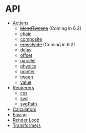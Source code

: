 # API

- [Actions](/docs/api/actions)
  - ~~[blendTweens](/docs/api/actions/blend-tweens.md)~~ (Coming in 6.2)
  - [chain](/docs/api/actions/chain.md)
  - [composite](/docs/api/actions/composite.md)
  - ~~[crossFade](/docs/api/actions/cross-fade.md)~~ (Coming in 6.2)
  - [delay](/docs/api/actions/delay.md)
  - [offset](/docs/api/actions/offset.md)
  - [parallel](/docs/api/actions/parallel.md)
  - [physics](/docs/api/actions/physics.md)
  - [pointer](/docs/api/actions/pointer.md)
  - [tween](/docs/api/actions/tween.md)
  - [value](/docs/api/actions/value.md)
- [Renderers](/docs/api/renderers)
  - [css](/docs/api/renderers/css.md)
  - [svg](/docs/api/renderers/svg.md)
  - [svgPath](/docs/api/renderers/svg-path.md)
- [Calculators](/docs/api/calc.md)
- [Easing](/docs/api/easing.md)
- [Render Loop](/docs/api/render-loop.md)
- [Transformers](/docs/api/transformers.md)
